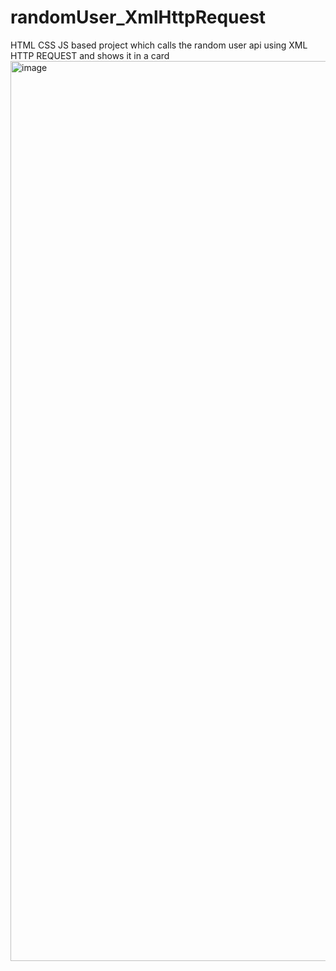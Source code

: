 # randomUser_XmlHttpRequest
HTML CSS JS based project which calls the random user api using XML HTTP REQUEST and shows it in a card
<img width="1440" alt="image" src="https://github.com/SudhanshuDTU/randomUser_XmlHttpRequest/assets/116909414/bfebd18e-362d-4894-b928-98d4256b33ef">

